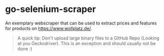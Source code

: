# go-selenium-scraper

An exemplary webscraper that can be used to extract prices and features for products on https://www.wollplatz.de/.









>A quick tip: Don't upload large binary files to a GitHub Repo (Looking at you Geckodriver). This is an exception and should usually not be done :)
